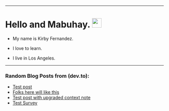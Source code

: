 
<img src="https://komarev.com/ghpvc/?username=kirbygit&style=flat-square&color=blue" alt=""/>

---
<h1>
  Hello and Mabuhay.
  <img src="https://media.giphy.com/media/hvRJCLFzcasrR4ia7z/giphy.gif" width="30px"/>
</h1>

- My name is Kirby Fernandez.

- I love to learn.

- I live in Los Angeles.

---

### Random Blog Posts from (dev.to):
<!-- BLOG-POST-LIST:START -->
- [Test post](https://dev.to/ben/test-post-53ee)
- [Folks here will like this](https://dev.to/ben/folks-here-will-like-this-1f12)
- [Test post with upgraded context note](https://dev.to/ben/test-post-with-upgraded-context-note-17k4)
- [Test Survey](https://dev.to/ben/test-survey-1nfg)
<!-- BLOG-POST-LIST:END -->
